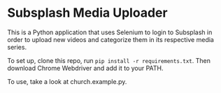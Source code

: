 # Subsplash Media Uploader

This is a Python application that uses Selenium to login to Subsplash in order to upload new videos and categorize them in its respective media series. 

To set up, clone this repo, run ```pip install -r requirements.txt```. Then download Chrome Webdriver and add it to your PATH. 

To use, take a look at church.example.py.
